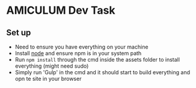 AMICULUM Dev Task
====

## Set up
- Need to ensure you have everything on your machine
- Install [node](https://nodejs.org/download/) and ensure npm is in your system path
- Run `npm install` through the cmd inside the assets folder to install everything (might need sudo)
- Simply run 'Gulp' in the cmd and it should start to build everything and opn te site in your browser
